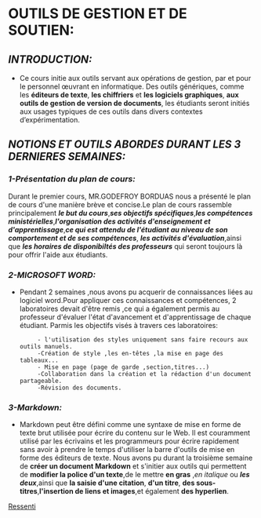 # OUTILS DE GESTION ET DE SOUTIEN:
## ***INTRODUCTION:***
- Ce cours initie aux outils servant aux opérations de gestion, par et pour le personnel
œuvrant en informatique. Des outils génériques, comme les **éditeurs de texte**, **les chiffriers** et **les logiciels graphiques**, **aux outils de gestion de version de documents**,
les étudiants seront initiés aux usages typiques de ces outils dans divers contextes
d’expérimentation.

## *NOTIONS ET OUTILS ABORDES DURANT LES 3 DERNIERES SEMAINES:*
###   ***1-Présentation du plan de cours:***
Durant le premier cours, MR.GODEFROY BORDUAS nous a présenté le plan de cours d'une manière brève et concise.Le plan de cours rassemble principalement ***le but du cours***,***ses objectifs spécifiques***,***les compétences ministérielles***,***l'organisation des activités d'enseignement et d'apprentissage***,***ce qui est attendu de l'étudiant au niveau de son comportement et de ses compétences***, ***les activités d'évaluation***,ainsi que ***les horaires de disponibiltés des professeurs*** qui seront toujours là pour offrir l'aide aux étudiants.
### ***2-MICROSOFT WORD:***
- Pendant 2 semaines ,nous avons pu acquerir de connaissances liées au logiciel word.Pour appliquer ces connaissances et compétences, 2 laboratoires devait d'être remis ,ce qui a  également permis au professeur d'évaluer l'état d'avancement et d'apprentissage de chaque étudiant.
Parmis les objectifs visés à travers ces laboratoires:
    
           - l'utilisation des styles uniquement sans faire recours aux outils manuels.
           -Création de style ,les en-têtes ,la mise en page des tableaux...
           - Mise en page (page de garde ,section,titres...)
           -Collaboration dans la création et la rédaction d'un document partageable.
           -Révision des documents.

### ***3-Markdown:***
- Markdown peut être défini comme une syntaxe de mise en forme de texte brut utilisée pour écrire du contenu sur le Web. Il est couramment utilisé par les écrivains et les programmeurs pour écrire rapidement sans avoir à prendre le temps d'utiliser la barre d'outils de mise en forme des éditeurs de texte.
Nous avons pu durant la troisième semaine de **créer un document Markdown** et s'initier aux outils qui permettent de **modifier la police d'un texte**,de le mettre **en gras** ,*en italique* ou ***les deux***,ainsi que **la saisie d'une citation**, **d'un titre**, **des sous-titres**,**l'insertion de liens et images**,et également **des hyperlien**.

[Ressenti](https://img.shields.io/badge/Ressenti-%20très%20satisfaite-brightgreen)






